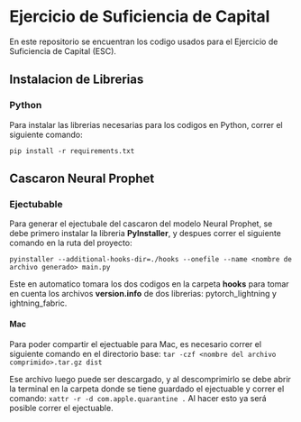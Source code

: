 
# Ejercicio de Suficiencia de Capital

En este repositorio se encuentran los codigo usados para el Ejercicio de Suficiencia de Capital (ESC).


## Instalacion de Librerias

### Python
Para instalar las librerias necesarias para los codigos en Python, correr el siguiente comando:

    pip install -r requirements.txt
## Cascaron Neural Prophet

### Ejectubable
Para generar el ejectubale del cascaron del modelo Neural Prophet, se debe primero instalar la libreria **PyInstaller**, y despues correr el siguiente comando en la ruta del proyecto:

    pyinstaller --additional-hooks-dir=./hooks --onefile --name <nombre de archivo generado> main.py   
Este en automatico tomara los dos codigos en la carpeta **hooks** para tomar en cuenta los archivos **version.info** de dos librerias: pytorch_lightning y ightning_fabric.

#### Mac
Para poder compartir el ejectuable para Mac, es necesario correr el siguiente comando en el directorio base: 
    ```tar -czf <nombre del archivo comprimido>.tar.gz dist```

Ese archivo luego puede ser descargado, y al descomprimirlo se debe abrir la terminal en la carpeta donde se tiene guardado el ejectuable y correr el comando:
    ```xattr -r -d com.apple.quarantine .```
Al hacer esto ya será posible correr el ejectuable.